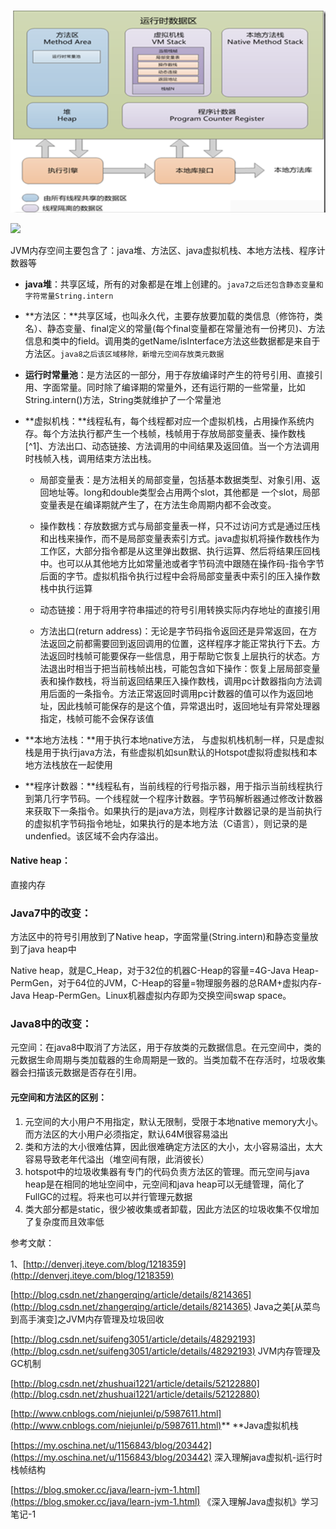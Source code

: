 ![](/assets/jvm_mem.png)

![](http://s10.sinaimg.cn/bmiddle/65ca444fnbcf86b581fa9&690)

JVM内存空间主要包含了：java堆、方法区、java虚拟机栈、本地方法栈、程序计数器等

* **java堆**：共享区域，所有的对象都是在堆上创建的。`java7之后还包含静态变量和字符常量String.intern`

* **方法区：**共享区域，也叫永久代，主要存放要加载的类信息（修饰符，类名）、静态变量、final定义的常量\(每个final变量都在常量池有一份拷贝\)、方法信息和类中的field。调用类的getName/isInterface方法这些数据都是来自于方法区。`java8之后该区域移除，新增元空间存放类元数据`

* **运行时常量池**：是方法区的一部分，用于存放编译时产生的符号引用、直接引用、字面常量。同时除了编译期的常量外，还有运行期的一些常量，比如String.intern\(\)方法，String类就维护了一个常量池

* **虚拟机栈：**线程私有，每个线程都对应一个虚拟机栈，占用操作系统内存。每个方法执行都产生一个栈帧，栈帧用于存放局部变量表、操作数栈[^1]、方法出口、动态链接、方法调用的中间结果及返回值。当一个方法调用时栈帧入栈，调用结束方法出栈。

  * 局部变量表：是方法相关的局部变量，包括基本数据类型、对象引用、返回地址等。long和double类型会占用两个slot，其他都是 一个slot，局部变量表是在编译期就产生了，在方法生命周期内都不会改变。

  * 操作数栈：存放数据方式与局部变量表一样，只不过访问方式是通过压栈和出栈来操作，而不是局部变量表索引方式。java虚拟机将操作数栈作为工作区，大部分指令都是从这里弹出数据、执行运算、然后将结果压回栈中。也可以从其他地方比如常量池或者字节码流中跟随在操作码-指令字节后面的字节。虚拟机指令执行过程中会将局部变量表中索引的压入操作数栈中执行运算

  *  动态链接：用于将用字符串描述的符号引用转换实际内存地址的直接引用

  * 方法出口\(return address\)：无论是字节码指令返回还是异常返回，在方法返回之前都需要回到返回调用的位置，这样程序才能正常执行下去。方法返回时栈帧可能要保存一些信息，用于帮助它恢复上层执行的状态。方法退出时相当于把当前栈帧出栈，可能包含如下操作：恢复上层局部变量表和操作数栈，将当前返回结果压入操作数栈，调用pc计数器指向方法调用后面的一条指令。方法正常返回时调用pc计数器的值可以作为返回地址，因此栈帧可能保存的是这个值，异常退出时，返回地址有异常处理器指定，栈帧可能不会保存该值

* **本地方法栈：**用于执行本地native方法， 与虚拟机栈机制一样，只是虚拟栈是用于执行java方法，有些虚拟机如sun默认的Hotspot虚拟将虚拟栈和本地方法栈放在一起使用

* **程序计数器：**线程私有，当前线程的行号指示器，用于指示当前线程执行到第几行字节码。一个线程就一个程序计数器。字节码解析器通过修改计数器来获取下一条指令。如果执行的是java方法，则程序计数器记录的是当前执行的虚拟机字节码指令地址，如果执行的是本地方法（C语言），则记录的是undenfied。该区域不会内存溢出。

#### Native heap：

直接内存

### Java7中的改变：

方法区中的符号引用放到了Native heap，字面常量\(String.intern\)和静态变量放到了java heap中

Native heap，就是C\_Heap，对于32位的机器C-Heap的容量=4G-Java Heap-PermGen，对于64位的JVM，C-Heap的容量=物理服务器的总RAM+虚拟内存-Java Heap-PermGen。Linux机器虚拟内存即为交换空间swap space。

### Java8中的改变：

元空间：在java8中取消了方法区，用于存放类的元数据信息。在元空间中，类的元数据生命周期与类加载器的生命周期是一致的。当类加载不在存活时，垃圾收集器会扫描该元数据是否存在引用。

#### 元空间和方法区的区别：

1. 元空间的大小用户不用指定，默认无限制，受限于本地native memory大小。而方法区的大小用户必须指定，默认64M很容易溢出
2. 类和方法的大小很难估算，因此很难确定方法区的大小，太小容易溢出，太大容易导致老年代溢出（堆空间有限，此消彼长）
3. hotspot中的垃圾收集器有专门的代码负责方法区的管理。而元空间与java heap是在相同的地址空间中，元空间和java heap可以无缝管理，简化了FullGC的过程。将来也可以并行管理元数据
4. 类大部分都是static，很少被收集或者卸载，因此方法区的垃圾收集不仅增加了复杂度而且效率低

参考文献：

1、[http://denverj.iteye.com/blog/1218359](http://denverj.iteye.com/blog/1218359)

[http://blog.csdn.net/zhangerqing/article/details/8214365](http://blog.csdn.net/zhangerqing/article/details/8214365)  Java之美\[从菜鸟到高手演变\]之JVM内存管理及垃圾回收

[http://blog.csdn.net/suifeng3051/article/details/48292193](http://blog.csdn.net/suifeng3051/article/details/48292193)  JVM内存管理及GC机制

[http://blog.csdn.net/zhushuai1221/article/details/52122880](http://blog.csdn.net/zhushuai1221/article/details/52122880)

[http://www.cnblogs.com/niejunlei/p/5987611.html](http://www.cnblogs.com/niejunlei/p/5987611.html)**   **Java虚拟机栈

[https://my.oschina.net/u/1156843/blog/203442](https://my.oschina.net/u/1156843/blog/203442) 深入理解java虚拟机-运行时栈帧结构

[https://blog.smoker.cc/java/learn-jvm-1.html](https://blog.smoker.cc/java/learn-jvm-1.html) 《深入理解Java虚拟机》学习笔记-1

